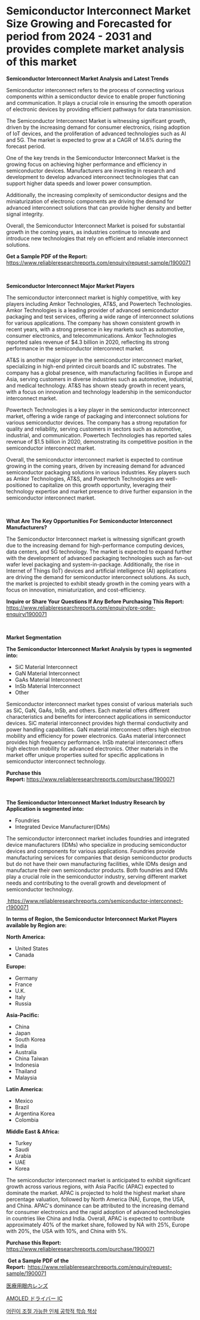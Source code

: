 <p><h1>Semiconductor Interconnect Market Size Growing and Forecasted for period from 2024 - 2031 and provides complete market analysis of this market</h1></p><p><strong>Semiconductor Interconnect Market Analysis and Latest Trends</strong></p>
<p><p>Semiconductor interconnect refers to the process of connecting various components within a semiconductor device to enable proper functioning and communication. It plays a crucial role in ensuring the smooth operation of electronic devices by providing efficient pathways for data transmission.</p><p>The Semiconductor Interconnect Market is witnessing significant growth, driven by the increasing demand for consumer electronics, rising adoption of IoT devices, and the proliferation of advanced technologies such as AI and 5G. The market is expected to grow at a CAGR of 14.6% during the forecast period.</p><p>One of the key trends in the Semiconductor Interconnect Market is the growing focus on achieving higher performance and efficiency in semiconductor devices. Manufacturers are investing in research and development to develop advanced interconnect technologies that can support higher data speeds and lower power consumption.</p><p>Additionally, the increasing complexity of semiconductor designs and the miniaturization of electronic components are driving the demand for advanced interconnect solutions that can provide higher density and better signal integrity.</p><p>Overall, the Semiconductor Interconnect Market is poised for substantial growth in the coming years, as industries continue to innovate and introduce new technologies that rely on efficient and reliable interconnect solutions.</p></p>
<p><strong>Get a Sample PDF of the Report:&nbsp;</strong> <a href="https://www.reliableresearchreports.com/enquiry/request-sample/1900071">https://www.reliableresearchreports.com/enquiry/request-sample/1900071</a></p>
<p>&nbsp;</p>
<p><strong>Semiconductor Interconnect Major Market Players</strong></p>
<p><p>The semiconductor interconnect market is highly competitive, with key players including Amkor Technologies, AT&S, and Powertech Technologies. Amkor Technologies is a leading provider of advanced semiconductor packaging and test services, offering a wide range of interconnect solutions for various applications. The company has shown consistent growth in recent years, with a strong presence in key markets such as automotive, consumer electronics, and telecommunications. Amkor Technologies reported sales revenue of $4.3 billion in 2020, reflecting its strong performance in the semiconductor interconnect market.</p><p>AT&S is another major player in the semiconductor interconnect market, specializing in high-end printed circuit boards and IC substrates. The company has a global presence, with manufacturing facilities in Europe and Asia, serving customers in diverse industries such as automotive, industrial, and medical technology. AT&S has shown steady growth in recent years, with a focus on innovation and technology leadership in the semiconductor interconnect market.</p><p>Powertech Technologies is a key player in the semiconductor interconnect market, offering a wide range of packaging and interconnect solutions for various semiconductor devices. The company has a strong reputation for quality and reliability, serving customers in sectors such as automotive, industrial, and communication. Powertech Technologies has reported sales revenue of $1.5 billion in 2020, demonstrating its competitive position in the semiconductor interconnect market.</p><p>Overall, the semiconductor interconnect market is expected to continue growing in the coming years, driven by increasing demand for advanced semiconductor packaging solutions in various industries. Key players such as Amkor Technologies, AT&S, and Powertech Technologies are well-positioned to capitalize on this growth opportunity, leveraging their technology expertise and market presence to drive further expansion in the semiconductor interconnect market.</p></p>
<p>&nbsp;</p>
<p><strong>What Are The Key Opportunities For Semiconductor Interconnect Manufacturers?</strong></p>
<p><p>The Semiconductor Interconnect market is witnessing significant growth due to the increasing demand for high-performance computing devices, data centers, and 5G technology. The market is expected to expand further with the development of advanced packaging technologies such as fan-out wafer level packaging and system-in-package. Additionally, the rise in Internet of Things (IoT) devices and artificial intelligence (AI) applications are driving the demand for semiconductor interconnect solutions. As such, the market is projected to exhibit steady growth in the coming years with a focus on innovation, miniaturization, and cost-efficiency.</p></p>
<p><strong>Inquire or Share Your Questions If Any Before Purchasing This Report:</strong> <a href="https://www.reliableresearchreports.com/enquiry/pre-order-enquiry/1900071">https://www.reliableresearchreports.com/enquiry/pre-order-enquiry/1900071</a></p>
<p>&nbsp;</p>
<p><strong>Market Segmentation</strong></p>
<p><strong>The Semiconductor Interconnect Market Analysis by types is segmented into:</strong></p>
<p><ul><li>SiC Material Interconnect</li><li>GaN Material Interconnect</li><li>GaAs Material Interconnect</li><li>InSb Material Interconnect</li><li>Other</li></ul></p>
<p><p>Semiconductor interconnect market types consist of various materials such as SiC, GaN, GaAs, InSb, and others. Each material offers different characteristics and benefits for interconnect applications in semiconductor devices. SiC material interconnect provides high thermal conductivity and power handling capabilities. GaN material interconnect offers high electron mobility and efficiency for power electronics. GaAs material interconnect provides high frequency performance. InSb material interconnect offers high electron mobility for advanced electronics. Other materials in the market offer unique properties suited for specific applications in semiconductor interconnect technology.</p></p>
<p><strong>Purchase this Report:&nbsp;</strong><a href="https://www.reliableresearchreports.com/purchase/1900071">https://www.reliableresearchreports.com/purchase/1900071</a></p>
<p>&nbsp;</p>
<p><strong>The Semiconductor Interconnect Market Industry Research by Application is segmented into:</strong></p>
<p><ul><li>Foundries</li><li>Integrated Device Manufacturer(IDMs)</li></ul></p>
<p><p>The semiconductor interconnect market includes foundries and integrated device manufacturers (IDMs) who specialize in producing semiconductor devices and components for various applications. Foundries provide manufacturing services for companies that design semiconductor products but do not have their own manufacturing facilities, while IDMs design and manufacture their own semiconductor products. Both foundries and IDMs play a crucial role in the semiconductor industry, serving different market needs and contributing to the overall growth and development of semiconductor technology.</p></p>
<p><a href="https://www.reliableresearchreports.com/semiconductor-interconnect-r1900071">&nbsp;https://www.reliableresearchreports.com/semiconductor-interconnect-r1900071</a></p>
<p><strong>In terms of Region, the Semiconductor Interconnect Market Players available by Region are:</strong></p>
<p>
    <p> <strong> North America: </strong>
        <ul>
            <li>United States</li>
            <li>Canada</li>
        </ul>
        </p> 
    <p> <strong> Europe: </strong>
        <ul>
            <li>Germany</li>
            <li>France</li>
            <li>U.K.</li>
            <li>Italy</li>
            <li>Russia</li>
        </ul>
        </p> 
    <p> <strong> Asia-Pacific: </strong>
        <ul>
            <li>China</li>
            <li>Japan</li>
            <li>South Korea</li>
            <li>India</li>
            <li>Australia</li>
            <li>China Taiwan</li>
            <li>Indonesia</li>
            <li>Thailand</li>
            <li>Malaysia</li>
        </ul>
        </p> 
    <p> <strong> Latin America: </strong>
        <ul>
            <li>Mexico</li>
            <li>Brazil</li>
            <li>Argentina Korea</li>
            <li>Colombia</li>
        </ul>
        </p> 
    <p> <strong> Middle East & Africa: </strong>
        <ul>
            <li>Turkey</li>
            <li>Saudi</li>
            <li>Arabia</li>
            <li>UAE</li>
            <li>Korea</li>
        </ul>
    </p>
    </p>
<p><p>The semiconductor interconnect market is anticipated to exhibit significant growth across various regions, with Asia Pacific (APAC) expected to dominate the market. APAC is projected to hold the highest market share percentage valuation, followed by North America (NA), Europe, the USA, and China. APAC's dominance can be attributed to the increasing demand for consumer electronics and the rapid adoption of advanced technologies in countries like China and India. Overall, APAC is expected to contribute approximately 40% of the market share, followed by NA with 25%, Europe with 20%, the USA with 10%, and China with 5%.</p></p>
<p><strong>Purchase this Report: </strong><a href="https://www.reliableresearchreports.com/purchase/1900071">https://www.reliableresearchreports.com/purchase/1900071</a></p>
<p>&nbsp;<strong>Get a Sample PDF of the Report:&nbsp;&nbsp;</strong><a href="https://www.reliableresearchreports.com/enquiry/request-sample/1900071">https://www.reliableresearchreports.com/enquiry/request-sample/1900071</a></p>
<p><strong></strong></p>
<p><p><a href="https://medium.com/@pedrogers56456/2024%E5%B9%B4%E3%81%8B%E3%82%892031%E5%B9%B4%E3%81%BE%E3%81%A7%E3%81%AE%E5%8C%BB%E7%99%82%E7%94%A8%E7%9C%BC%E5%86%85%E3%83%AC%E3%83%B3%E3%82%BA%E5%B8%82%E5%A0%B4%E3%81%AE%E6%88%90%E9%95%B7%E8%A6%8B%E9%80%9A%E3%81%97%E3%81%AF-%E3%81%AE%E5%B9%B4%E9%96%93%E6%88%90%E9%95%B7%E7%8E%87-cagr-%E3%81%A7-%E5%B8%82%E5%A0%B4%E3%81%AE%E5%8B%95%E5%90%91%E5%88%86%E6%9E%90%E3%81%8C%E3%82%A2%E3%83%97%E3%83%AA%E3%82%B1%E3%83%BC%E3%82%B7%E3%83%A7%E3%83%B3-%E5%9C%B0%E5%9F%9F%E3%81%AE%E8%A6%8B%E9%80%9A%E3%81%97-%E5%8F%8E%E7%9B%8A%E3%81%AB%E3%82%88%E3%81%A3%E3%81%A6%E8%A1%8C%E3%82%8F%E3%82%8C%E3%81%A6%E3%81%84%E3%81%BE%E3%81%99-e5632e9ac144">医療用眼内レンズ</a></p><p><a href="https://medium.com/@annchovey2023/%E3%82%B0%E3%83%AD%E3%83%BC%E3%83%90%E3%83%ABamoled%E3%83%89%E3%83%A9%E3%82%A4%E3%83%90ic%E5%B8%82%E5%A0%B4%E3%81%AF-%E5%B9%B4%E9%96%93%E6%88%90%E9%95%B7%E7%8E%87-%E3%81%A7-2024%E5%B9%B4%E3%81%8B%E3%82%892031%E5%B9%B4%E3%81%AE%E5%B8%82%E5%A0%B4%E6%88%90%E9%95%B7-%E3%83%88%E3%83%AC%E3%83%B3%E3%83%89-%E6%A9%9F%E4%BC%9A-%E4%BA%88%E6%B8%AC%E3%82%92%E3%82%AB%E3%83%90%E3%83%BC%E3%81%97%E3%81%A6%E3%81%84%E3%81%BE%E3%81%99-f571e8ecb143">AMOLED ドライバー IC</a></p><p><a href="https://medium.com/@samosirajalah8_76538/%EC%95%84%EB%8F%99%EC%9A%A9-%EA%B0%80%EB%B3%80%EC%8B%9D-%EC%9D%B8%EC%B2%B4%EA%B3%B5%ED%95%99%EC%A0%81-%EA%B3%B5%EB%B6%80-%EC%B1%85%EC%83%81-%EC%8B%9C%EC%9E%A5-%EC%A0%90%EC%9C%A0%EC%9C%A8-%ED%81%AC%EA%B8%B0-%ED%8A%B8%EB%A0%8C%EB%93%9C-%EC%82%B0%EC%97%85-%EB%B6%84%EC%84%9D-%EB%B3%B4%EA%B3%A0%EC%84%9C-%EC%9D%91%EC%9A%A9-%EC%98%A8%EB%9D%BC%EC%9D%B8-%ED%8C%90%EB%A7%A4-%EC%98%A4%ED%94%84%EB%9D%BC%EC%9D%B8-%ED%8C%90%EB%A7%A4-%EB%B3%84-%EC%9C%A0%ED%98%95-200%EB%8B%AC%EB%9F%AC-%EB%AF%B8%EB%A7%8C-200-600-%EB%8B%AC%EB%9F%AC-32876abd5b3d">어린이 조절 가능한 인체 공학적 학습 책상</a></p></p>
